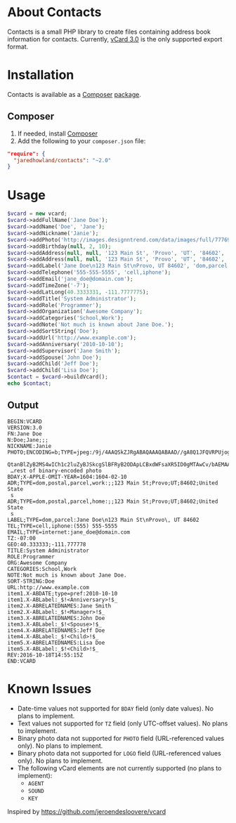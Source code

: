 About Contacts
==============
Contacts is a small PHP library to create files containing address book information for contacts. Currently, [vCard 3.0][3] is the only supported export format.

Installation
============
Contacts is available as a [Composer][1] [package][2].

Composer
--------
1. If needed, install [Composer][1]
2. Add the following to your `composer.json` file:
```json
"require": {
  "jaredhowland/contacts": "~2.0"
}
```

Usage
=====
```php
$vcard = new vcard;
$vcard->addFullName('Jane Doe');
$vcard->addName('Doe', 'Jane');
$vcard->addNickname('Janie');
$vcard->addPhoto('http://images.designntrend.com/data/images/full/77769/jane-doe.jpg?w=780');
$vcard->addBirthday(null, 2, 10);
$vcard->addAddress(null, null, '123 Main St', 'Provo', 'UT', '84602', 'United States', 'dom,postal,parcel,work');
$vcard->addAddress(null, null, '123 Main St', 'Provo', 'UT', '84602', 'United States', 'dom,postal,parcel,home');
$vcard->addLabel('Jane Doe\n123 Main St\nProvo, UT 84602', 'dom,parcel');
$vcard->addTelephone('555-555-5555', 'cell,iphone');
$vcard->addEmail('jane_doe@domain.com');
$vcard->addTimeZone('-7');
$vcard->addLatLong(40.3333331, -111.7777775);
$vcard->addTitle('System Administrator');
$vcard->addRole('Programmer');
$vcard->addOrganization('Awesome Company');
$vcard->addCategories('School,Work');
$vcard->addNote('Not much is known about Jane Doe.');
$vcard->addSortString('Doe');
$vcard->addUrl('http://www.example.com');
$vcard->addAnniversary('2010-10-10');
$vcard->addSupervisor('Jane Smith');
$vcard->addSpouse('John Doe');
$vcard->addChild('Jeff Doe');
$vcard->addChild('Lisa Doe');
$contact = $vcard->buildVcard();
echo $contact;
```

Output
------
```
BEGIN:VCARD
VERSION:3.0
FN:Jane Doe
N:Doe;Jane;;;
NICKNAME:Janie
PHOTO;ENCODING=b;TYPE=jpeg:/9j/4AAQSkZJRgABAQAAAQABAAD//gA8Q1JFQVRPUjogZ2
 QtanBlZyB2MS4wICh1c2luZyBJSkcgSlBFRyB2ODApLCBxdWFsaXR5ID0gMTAwCv/bAEMAAQE
 …rest of binary-encoded photo
BDAY;X-APPLE-OMIT-YEAR=1604:1604-02-10
ADR;TYPE=dom,postal,parcel,work:;;123 Main St;Provo;UT;84602;United State
 s
ADR;TYPE=dom,postal,parcel,home:;;123 Main St;Provo;UT;84602;United State
 s
LABEL;TYPE=dom,parcel:Jane Doe\n123 Main St\nProvo\, UT 84602
TEL;TYPE=cell,iphone:(555) 555-5555
EMAIL;TYPE=internet:jane_doe@domain.com
TZ:-07:00
GEO:40.333333;-111.777778
TITLE:System Administrator
ROLE:Programmer
ORG:Awesome Company
CATEGORIES:School,Work
NOTE:Not much is known about Jane Doe.
SORT-STRING:Doe
URL:http://www.example.com
item1.X-ABDATE;type=pref:2010-10-10
item1.X-ABLabel:_$!<Anniversary>!$_
item2.X-ABRELATEDNAMES:Jane Smith
item2.X-ABLabel:_$!<Manager>!$_
item3.X-ABRELATEDNAMES:John Doe
item3.X-ABLabel:_$!<Spouse>!$_
item4.X-ABRELATEDNAMES:Jeff Doe
item4.X-ABLabel:_$!<Child>!$_
item5.X-ABRELATEDNAMES:Lisa Doe
item5.X-ABLabel:_$!<Child>!$_
REV:2016-10-18T14:55:15Z
END:VCARD
```

Known Issues
============
  * Date-time values not supported for `BDAY` field (only date values). No plans to implement.
  * Text values not supported for `TZ` field (only UTC-offset values). No plans to implement.
  * Binary photo data not supported for `PHOTO` field (URL-referenced values only). No plans to implement.
  * Binary photo data not supported for `LOGO` field (URL-referenced values only). No plans to implement.
  * The following vCard elements are not currently supported (no plans to implement):
      * `AGENT`
      * `SOUND`
      * `KEY`

Inspired by https://github.com/jeroendesloovere/vcard

[1]: https://getcomposer.org
[2]: http://packagist.org/
[3]: https://tools.ietf.org/html/rfc2426
